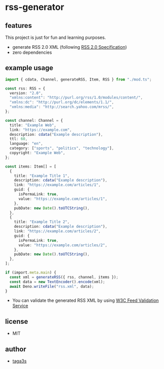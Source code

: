 # rss-generator

## features

This project is just for fun and learning purposes.

- generate RSS 2.0 XML (following
  [RSS 2.0 Specification](https://www.rssboard.org/rss-specification))
- zero dependencies

## example usage

```ts
import { cdata, Channel, generateRSS, Item, RSS } from "./mod.ts";

const rss: RSS = {
  version: "2.0",
  "xmlns:content": "http://purl.org/rss/1.0/modules/content/",
  "xmlns:dc": "http://purl.org/dc/elements/1.1/",
  "xmlns:media": "http://search.yahoo.com/mrss/",
};

const channel: Channel = {
  title: "Example Web",
  link: "https://example.com",
  description: cdata("Example description"),
  ttl: 60,
  language: "en",
  category: ["sports", "politics", "technology"],
  copyright: "Example Web",
};

const items: Item[] = [
  {
    title: "Example Title 1",
    description: cdata("Example description"),
    link: "https://example.com/articles/1",
    guid: {
      isPermaLink: true,
      value: "https://example.com/articles/1",
    },
    pubDate: new Date().toUTCString(),
  },
  {
    title: "Example Title 2",
    description: cdata("Example description"),
    link: "https://example.com/articles/2",
    guid: {
      isPermaLink: true,
      value: "https://example.com/articles/2",
    },
    pubDate: new Date().toUTCString(),
  },
];

if (import.meta.main) {
  const xml = generateRSS({ rss, channel, items });
  const data = new TextEncoder().encode(xml);
  await Deno.writeFile("rss.xml", data);
}
```

- You can validate the generated RSS XML by using
  [W3C Feed Validation Service](https://validator.w3.org/feed/)

## license

- MIT

## author

- [taga3s](https://github.com/taga3s)
